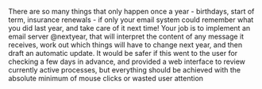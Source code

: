 There are so many things that only happen once a year - birthdays, start
of term, insurance renewals - if only your email system could remember
what you did last year, and take care of it next time! Your job is to
implement an email server @nextyear, that will interpret the content of
any message it receives, work out which things will have to change next
year, and then draft an automatic update. It would be safer if this went
to the user for checking a few days in advance, and provided a web
interface to review currently active processes, but everything should be
achieved with the absolute minimum of mouse clicks or wasted user
attention